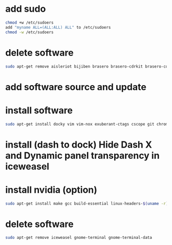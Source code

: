 # add sudo

```bash
chmod +w /etc/sudoers
add "myname ALL=(ALL:ALL) ALL" to /etc/sudoers
chmod -w /etc/sudoers
```

# delete software

```bash
sudo apt-get remove aisleriot bijiben brasero brasero-cdrkit brasero-common empathy empathy-common evolution evolution-common five-or-more four-in-a-row gnome-chess gnome-contacts gnome-documents gnome-dictionary gnome-klotski gnome-mahjongg gnome-maps gnome-mines gnome-music gnome-nibbles gnome-robots gnome-sudoku gnome-system-monitor gnome-tetravex hamster-applet hitori iagno lightsoff polari quadrapassel rhythmbox rhythmbox-data simple-scan swell-foop tali totem totem-common transmission-gtk transmission-common vinagre xboard gimp gimp-data imagemagick imagemagick-common system-config-printer system-config-printer-udev
```

# add software source and update

# install software

```bash
sudo apt-get install docky vim vim-nox exuberant-ctags cscope git chromium gnome-shell-extensions guake fcitx numix-icon-theme-circle numix-gtk-theme
```

# install (dash to dock) Hide Dash X and Dynamic panel transparency in iceweasel

# install nvidia (option)

```bash
sudo apt-get install make gcc build-essential linux-headers-$(uname -r) nvidia-kernel-dkms nvidia-glx nvidia-settings nvidia-xconfig
```

# delete software

```bash
sudo apt-get remove iceweasel gnome-terminal gnome-terminal-data
```
